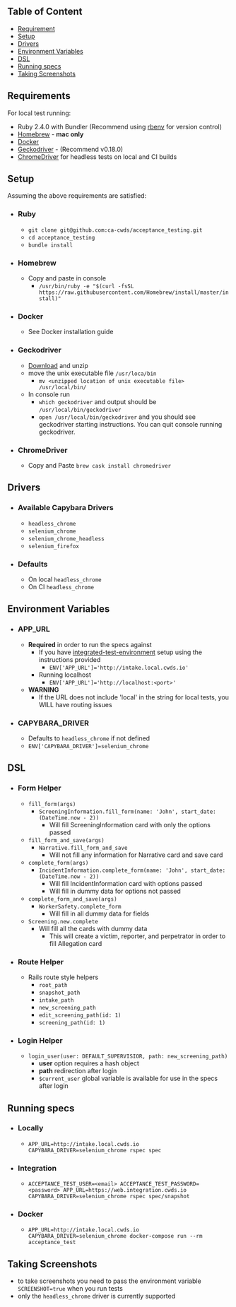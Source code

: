 ## Table of Content
- [Requirement](#requirement)
- [Setup](#setup)
- [Drivers](#drivers)
- [Environment Variables](#environment-variables)
- [DSL](#dsl)
- [Running specs](#running-specs)
- [Taking Screenshots](#taking-screenshots)


## <a name="requirement"></a>Requirements
For local test running:
- Ruby 2.4.0 with Bundler (Recommend using [rbenv](https://github.com/rbenv/rbenv) for version control)
- [Homebrew](https://brew.sh) - **mac only**
- [Docker](https://docs.docker.com/docker-for-mac/install/)
- [Geckodriver](https://github.com/mozilla/geckodriver/releases) - (Recommend v0.18.0)
- [ChromeDriver](https://github.com/caskroom/homebrew-cask) for headless tests on local and CI builds


## <a name="setup"></a>Setup
Assuming the above requirements are satisfied:

- ### Ruby
  - `git clone git@github.com:ca-cwds/acceptance_testing.git`
  - `cd acceptance_testing`
  - `bundle install`
- ### Homebrew
  - Copy and paste in console
    - `/usr/bin/ruby -e "$(curl -fsSL https://raw.githubusercontent.com/Homebrew/install/master/install)"`
- ### Docker
  - See Docker installation guide
- ### Geckodriver
  - [Download](https://docs.docker.com/docker-for-mac/install/) and unzip
  - move the unix executable file `/usr/loca/bin`
    - `mv <unzipped location of unix executable file> /usr/local/bin/`
  - In console run
    - `which geckodriver` and output should be `/usr/local/bin/geckodriver`
    - `open /usr/local/bin/geckodriver` and you should see geckodriver starting instructions. You can quit console running geckodriver.
- ### ChromeDriver
  - Copy and Paste `brew cask install chromedriver`

## <a name="drivers"></a>Drivers
- ### Available Capybara Drivers
  - `headless_chrome`
  - `selenium_chrome`
  - `selenium_chrome_headless`
  - `selenium_firefox`
- ### Defaults
  - On local `headless_chrome`
  - On CI `headless_chrome`

## <a name="environment-variables"></a>Environment Variables
- ### APP_URL
  - **Required** in order to run the specs against
    - If you have [integrated-test-environment](https://github.com/ca-cwds/integrated-test-environment) setup using the instructions provided
      - `ENV['APP_URL']='http://intake.local.cwds.io'`
    - Running localhost
      - `ENV['APP_URL']='http://localhost:<port>'`
  - **WARNING**
    - If the URL does not include 'local' in the string for local tests, you WILL have routing issues
- ### CAPYBARA_DRIVER
  - Defaults to `headless_chrome` if not defined
  - `ENV['CAPYBARA_DRIVER']=selenium_chrome`

## <a name="dsl"></a>DSL
- ### Form Helper
  - `fill_form(args)`
    - `ScreeningInformation.fill_form(name: 'John', start_date: (DateTime.now - 2))`
      - Will fill ScreeningInformation card with only the options passed
  - `fill_form_and_save(args)`
    - `Narrative.fill_form_and_save`
      - Will not fill any information for Narrative card and save card
  - `complete_form(args)`
    - `IncidentInformation.complete_form(name: 'John', start_date: (DateTime.now - 2))`
      - Will fill IncidentInformation card with options passed
      - Will fill in dummy data for options not passed
  - `complete_form_and_save(args)`
    - `WorkerSafety.complete_form`
      - Will fill in all dummy data for fields
  - `Screening.new.complete`
    - Will fill all the cards with dummy data
      - This will create a victim, reporter, and perpetrator in order to fill Allegation card
- ### Route Helper
  - Rails route style helpers
    - `root_path`
    - `snapshot_path`
    - `intake_path`
    - `new_screening_path`
    - `edit_screening_path(id: 1)`
    - `screening_path(id: 1)`
- ### Login Helper
  - `login_user(user: DEFAULT_SUPERVISIOR, path: new_screening_path)`
    - **user** option requires a hash object
    - **path** redirection after login
    - `$current_user` global variable is available for use in the specs after login


## <a name="running-specs"></a>Running specs
  - ### Locally
    - `APP_URL=http://intake.local.cwds.io CAPYBARA_DRIVER=selenium_chrome rspec spec`
  - ### Integration
    - `ACCEPTANCE_TEST_USER=<email> ACCEPTANCE_TEST_PASSWORD=<password> APP_URL=https://web.integration.cwds.io CAPYBARA_DRIVER=selenium_chrome rspec spec/snapshot`
  - ### Docker
    - `APP_URL=http://intake.local.cwds.io CAPYBARA_DRIVER=selenium_chrome docker-compose run --rm acceptance_test`

## <a name="taking-screenshots"></a>Taking Screenshots
  - to take screenshots you need to pass the environment variable `SCREENSHOT=true` when you run tests
  - only the `headless_chrome` driver is currently supported
